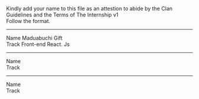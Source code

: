 Kindly add your name to this file as an attestion to abide by the Clan Guidelines and the Terms of The Internship v1
<br/> Follow the format.<br/> 
___
Name Maduabuchi Gift <br/>
Track Front-end React. Js
___
Name <br/>
Track
___
Name <br/>
Track
